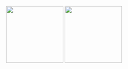 <p align="center">
<img src="https://github-readme-stats.vercel.app/api?username=ramondeleonca&show_icons=true&theme=react" height="150px">
<img src="https://github-readme-stats.vercel.app/api/top-langs/?username=ramondeleonca&layout=compact&theme=react" height="150px">
</src>
